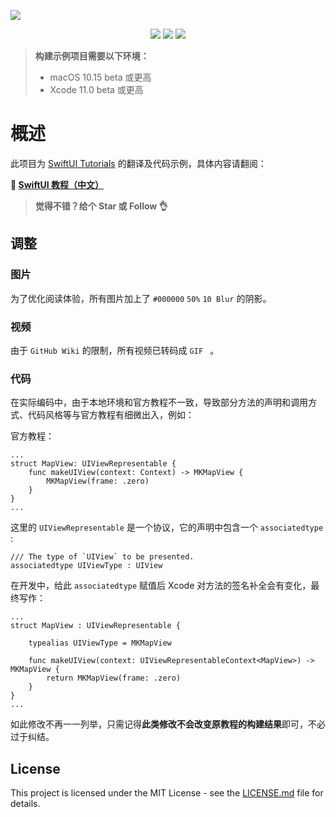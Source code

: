 ![](https://repository-images.githubusercontent.com/190505979/0618a700-889e-11e9-9543-7cf88db49659)

<p align="center">
  <a href="https://github.com/WillieWangWei"><img src="https://img.shields.io/badge/language-swift-orange.svg"></a>
  <a href="https://github.com/WillieWangWei"><img src="https://img.shields.io/github/repo-size/WillieWangWei/SwiftUI-Tutorials.svg"></a>
  <a href="https://github.com/WillieWangWei/SwiftUI-Tutorials/blob/master/LICENSE"><img src="https://img.shields.io/github/license/WillieWangWei/SwiftUI-Tutorials.svg"></a>
</p>

> **构建示例项目需要以下环境：**
> 
> * macOS 10.15 beta 或更高
> * Xcode 11.0 beta 或更高

# 概述 

此项目为 [SwiftUI Tutorials](https://developer.apple.com/tutorials/swiftui) 的翻译及代码示例，具体内容请翻阅：

**🎉 [SwiftUI 教程（中文）](https://github.com/WillieWangWei/SwiftUI-Tutorials/wiki)**

> **觉得不错？给个 Star 或 Follow 👌**

## 调整

### 图片

为了优化阅读体验，所有图片加上了 `#000000`  `50%`  `10 Blur` 的阴影。

### 视频

由于 `GitHub Wiki` 的限制，所有视频已转码成 `GIF ` 。

### 代码

在实际编码中，由于本地环境和官方教程不一致，导致部分方法的声明和调用方式、代码风格等与官方教程有细微出入，例如：

官方教程：

```
...
struct MapView: UIViewRepresentable {
    func makeUIView(context: Context) -> MKMapView {
        MKMapView(frame: .zero)
    }
}
...
```

这里的 `UIViewRepresentable` 是一个协议，它的声明中包含一个 `associatedtype` :

```
/// The type of `UIView` to be presented.
associatedtype UIViewType : UIView
```

在开发中，给此 `associatedtype` 赋值后 Xcode 对方法的签名补全会有变化，最终写作：

```
...
struct MapView : UIViewRepresentable {
    
    typealias UIViewType = MKMapView
    
    func makeUIView(context: UIViewRepresentableContext<MapView>) -> MKMapView {
        return MKMapView(frame: .zero)
    }
}
...
```

如此修改不再一一列举，只需记得**此类修改不会改变原教程的构建结果**即可，不必过于纠结。

## License

This project is licensed under the MIT License - see the [LICENSE.md](https://github.com/WillieWangWei/SwiftUI-Tutorials/blob/master/LICENSE) file for details.